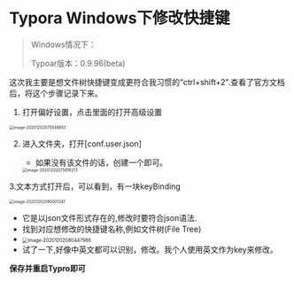 # Typora Windows下修改快捷键

> Windows情况下：
>
> Typoar版本：0.9.96(beta)

这次我主要是想文件树快捷键变成更符合我习惯的“ctrl+shift+2".查看了官方文档后，将这个步骤记录下来。

1. 打开偏好设置，点击里面的打开高级设置

<img src="https://gitee.com/pengjae/pic/raw/master/img/20201202075548.png" alt="image-20201202075548853" style="zoom:50%;" />

2. 进入文件夹，打开[conf.user.json]

   + 如果没有该文件的话，创建一个即可。

   <img src="https://gitee.com/pengjae/pic/raw/master/img/20201202075816.png" alt="image-20201202075816213" style="zoom:50%;" />

3.文本方式打开后，可以看到，有一块keyBinding

<img src="https://gitee.com/pengjae/pic/raw/master/img/20201202080001.png" alt="image-20201202080001241" style="zoom:50%;" />

+ 它是以json文件形式存在的,修改时要符合json语法.
+ 找到对应想修改的快捷键名称,例如文件树(File Tree)
+ <img src="https://gitee.com/pengjae/pic/raw/master/img/20201202080448.png" alt="image-20201202080447986" style="zoom:60%;" />
+ 试了一下,好像中英文都可以识别，修改。我个人使用英文作为key来修改。

**保存并重启Typro即可**